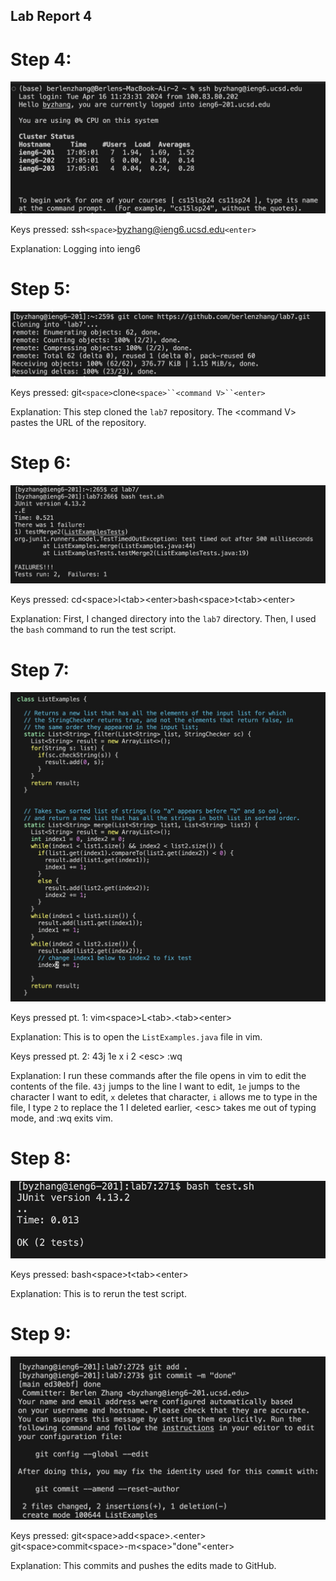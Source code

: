 ## Lab Report 4

# Step 4:

![Image](step4.jpg)

Keys pressed: ssh`<space>`byzhang@ieng6.ucsd.edu`<enter>`

Explanation: Logging into ieng6

# Step 5:

![Image](step5.jpg)

Keys pressed: git`<space>`clone`<space>``<command V>``<enter>`

Explanation: This step cloned the `lab7` repository. The \<command V> pastes the URL of the repository.

# Step 6:

![Image](test6.jpg)

Keys pressed: cd\<space>l\<tab>\<enter>bash\<space>t\<tab>\<enter>

Explanation: First, I changed directory into the `lab7` directory. Then, I used the `bash` command to run the test script.

# Step 7:

![Image](step7new.jpg)

Keys pressed pt. 1: vim\<space>L\<tab>.\<tab>\<enter>

Explanation: This is to open the `ListExamples.java` file in vim.

Keys pressed pt. 2: 43j 1e x i 2 \<esc> :wq 

Explanation: I run these commands after the file opens in vim to edit the contents of the file. `43j` jumps to the line I want to edit, `1e` jumps to the character I want to edit, `x` deletes that character, `i` allows me to type in the file, I type `2` to replace the 1 I deleted earlier, \<esc> takes me out of typing mode, and :wq exits vim.

# Step 8: 

![Image](step8.jpg)

Keys pressed: bash\<space>t\<tab>\<enter>

Explanation: This is to rerun the test script.

# Step 9:

![Image](step9.jpg)

Keys pressed: git\<space>add\<space>.\<enter> git\<space>commit\<space>-m\<space>"done"\<enter>

Explanation: This commits and pushes the edits made to GitHub.
